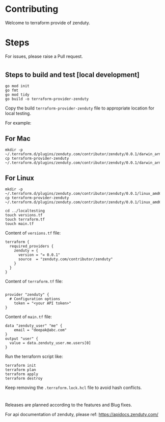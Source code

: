 # Contributing

Welcome to terraform provide of zenduty.

# Steps

For issues, please raise a Pull request.

#

## Steps to build and test [local development]

```
go mod init
go fmt
go mod tidy
go build -o terraform-provider-zenduty
```

Copy the build `terraform-provider-zenduty` file to appropriate location for local testing. 

For example: 

## For Mac
```
mkdir -p ~/.terraform.d/plugins/zenduty.com/contributor/zenduty/0.0.1/darwin_arm64
cp terraform-provider-zenduty ~/.terraform.d/plugins/zenduty.com/contributor/zenduty/0.0.1/darwin_arm64/
```

## For Linux
```
mkdir -p ~/.terraform.d/plugins/zenduty.com/contributor/zenduty/0.0.1/linux_amd64
cp terraform-provider-zenduty ~/.terraform.d/plugins/zenduty.com/contributor/zenduty/0.0.1/linux_amd64/
```

```
cd ../localtesting
touch versions.tf
touch terraform.tf
touch main.tf
```

Content of `versions.tf` file:
```
terraform {
  required_providers {
    zenduty = {
      version = "= 0.0.1"
      source  = "zenduty.com/contributor/zenduty"
    }
  }
}
```
Content of `terraform.tf` file:
```

provider "zenduty" {
  # Configuration options
    token = "<your API token>"
}

```

Content of `main.tf` file:
```
data "zenduty_user" "me" {
    email = "deepak@abc.com"
}
output "user" {
  value = data.zenduty_user.me.users[0]
}
```

Run the terraform script like:

```
terraform init
terraform plan
terraform apply
terraform destroy
```

Keep removing the `.terraform.lock.hcl` file to avoid hash conflicts.

#
Releases are planned according to the features and Blug fixes.

For api documentation of zenduty, please ref: https://apidocs.zenduty.com/